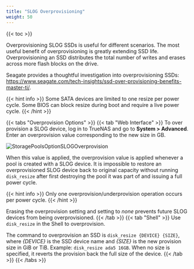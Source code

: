 ```yaml
---
title: "SLOG Overprovisioning"
weight: 50
---
```


{{< toc >}}

Overprovisioning SLOG SSDs is useful for different scenarios.
The most useful benefit of overprovisioning is greatly extending SSD life.
Overprovisioning an SSD distributes the total number of writes and erases across more flash blocks on the drive. 

Seagate provides a thoughtful investigation into overprovisioning SSDs: https://www.seagate.com/tech-insights/ssd-over-provisioning-benefits-master-ti/.

{{< hint info >}}
Some SATA devices are limited to one resize per power cycle.
Some BIOS can block resize during boot and require a live power cycle.
{{< /hint >}}

{{< tabs "Overprovision Options" >}}
{{< tab "Web Interface" >}}
To over provision a SLOG device, log in to TrueNAS and go to **System > Advanced**.
Enter an overprovision value corresponding to the new size in GB.

![StoragePoolsOptionSLOGOverprovision](/images/CORE/12.0/StoragePoolsOptionsLogOverprovision.png "")

When this value is applied, the overprovision value is applied whenever a pool is created with a SLOG device.
It is impossible to restore an overprovisioned SLOG device back to original capacity without running `disk_resize` after first destroying the pool it was part of and issuing a full power cycle.

{{< hint info >}}
Only one overprovision/underprovision operation occurs per power cycle.
{{< /hint >}}

Erasing the overprovision setting and setting to *none* prevents future SLOG devices from being overprovisioned.
{{< /tab >}}
{{< tab "Shell" >}}
Use `disk_resize` in the Shell to overprovision.

The command to overprovision an SSD is `disk_resize {DEVICE} {SIZE}`, where *{DEVICE}* is the SSD device name and *{SIZE}* is the new provision size in GiB or TiB.
Example: `disk_resize ada5 16GB`.
When no size is specified, it reverts the provision back the full size of the device.
{{< /tab >}}
{{< /tabs >}}
